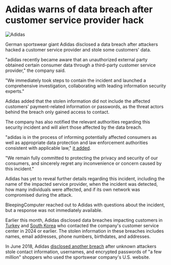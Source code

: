 # Adidas warns of data breach after customer service provider hack

![Adidas](https://www.bleepstatic.com/content/hl-images/2025/05/27/adidas.jpg)

German sportswear giant Adidas disclosed a data breach after attackers hacked a customer service provider and stole some customers' data.

"adidas recently became aware that an unauthorized external party obtained certain consumer data through a third-party customer service provider," the company said.

"We immediately took steps to contain the incident and launched a comprehensive investigation, collaborating with leading information security experts."

Adidas added that the stolen information did not include the affected customers' payment-related information or passwords, as the threat actors behind the breach only gained access to contact.

The company has also notified the relevant authorities regarding this security incident and will alert those affected by the data breach.

"adidas is in the process of informing potentially affected consumers as well as appropriate data protection and law enforcement authorities consistent with applicable law," [it added](https://www.adidas-group.com/en/data-security-information).

"We remain fully committed to protecting the privacy and security of our consumers, and sincerely regret any inconvenience or concern caused by this incident."

Adidas has yet to reveal further details regarding this incident, including the name of the impacted service provider, when the incident was detected, how many individuals were affected, and if its own network was compromised during the attack.

BleepingComputer reached out to Adidas with questions about the incident, but a response was not immediately available.

Earlier this month, Adidas disclosed data breaches impacting customers in [Turkey](https://www.hurriyetdailynews.com/adidas-turkiye-unveils-data-breach-affecting-customer-information-209384) and [South Korea](https://www.businesskorea.co.kr/news/articleView.html?idxno=242481) who contacted the company's customer service center in 2024 or earlier. The stolen information in these breaches includes names, email addresses, phone numbers, birthdates, and addresses.

In June 2018, Adidas [disclosed another breach](https://www.bleepingcomputer.com/news/security/adidas-announces-data-breach/) after unknown attackers stole contact information, usernames, and encrypted passwords of "a few million" shoppers who used the sportswear company's U.S. website.